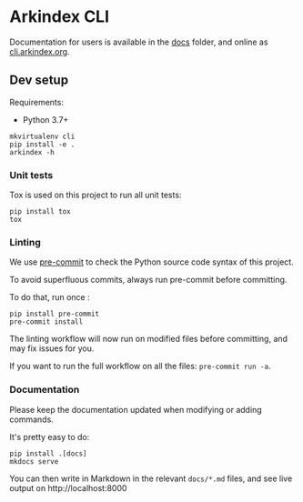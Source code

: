 # Arkindex CLI

Documentation for users is available in the [docs](./docs) folder, and online as [cli.arkindex.org](https://cli.arkindex.org).

## Dev setup

Requirements:
- Python 3.7+

```console
mkvirtualenv cli
pip install -e .
arkindex -h
```

### Unit tests

Tox is used on this project to run all unit tests:

```console
pip install tox
tox
```

### Linting

We use [pre-commit](https://pre-commit.com/) to check the Python source code syntax of this project.

To avoid superfluous commits, always run pre-commit before committing.

To do that, run once :

```
pip install pre-commit
pre-commit install
```

The linting workflow will now run on modified files before committing, and may fix issues for you.

If you want to run the full workflow on all the files: `pre-commit run -a`.

### Documentation

Please keep the documentation updated when modifying or adding commands.

It's pretty easy to do:

```
pip install .[docs]
mkdocs serve
```

You can then write in Markdown in the relevant `docs/*.md` files, and see live output on http://localhost:8000
